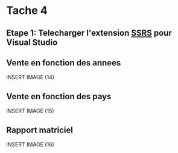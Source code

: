 # Tache 4

## **Etape 1:** Telecharger l'extension [SSRS](https://marketplace.visualstudio.com/items?itemName=ProBITools.MicrosoftReportProjectsforVisualStudio) pour Visual Studio

## Vente en fonction des annees

INSERT IMAGE (14)

## Vente en fonction des pays

INSERT IMAGE (15)

## Rapport matriciel

INSERT IMAGE (16)
